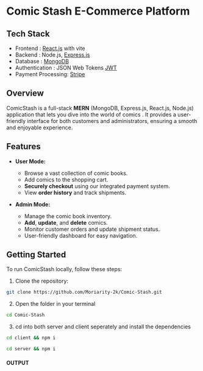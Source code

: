 # Comic Stash E-Commerce Platform


## Tech Stack
- Frontend : [React.js](https://react.dev/learn) with vite
- Backend  : Node.js, [Express.js](https://expressjs.com/en/5x/api.html)
- Database : [MongoDB](https://www.mongodb.com/docs/atlas/app-services/data-api/)
- Authentication : JSON Web Tokens [JWT](https://jwt.io/introduction)
- Payment Processing: [Stripe](https://stripe.com)

## Overview
ComicStash is a full-stack **MERN** (MongoDB, Express.js, React.js, Node.js) application that lets you dive into the world of comics . It provides a user-friendly interface for both customers and administrators, ensuring a smooth and enjoyable experience.

## Features
- **User Mode:**
  - Browse a vast collection of comic books.
  - Add comics to the shopping cart.
  - **Securely checkout** using our integrated payment system.
  - View **order history** and track shipments.

- **Admin Mode:**
  - Manage the comic book inventory.
  - **Add**, **update**, and **delete** comics.
  - Monitor customer orders and update shipment status.
  - User-friendly dashboard for easy navigation.

## Getting Started
 To run ComicStash locally, follow these steps:
  1. Clone the repository:    


```bash 
git clone https://github.com/Moriarity-2k/Comic-Stash.git
```


2. Open the folder in your terminal

``` bash
cd Comic-Stash
 ```
 
 3. cd into both server and client seperately and install the dependencies
 ```bash 
 cd client && npm i 
  ```
   ```bash 
 cd server && npm i 
  ```
  
#### OUTPUT
